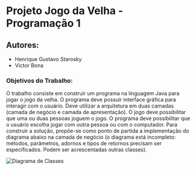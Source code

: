 # Projeto Jogo da Velha - Programação 1

## Autores:
+ Henrique Gustavo Starosky
+ Victor Bona

### Objetivos do Trabalho:
O trabalho consiste em construir um programa na linguagem Java para jogar o jogo da velha.
O programa deve possuir interface gráfica para interagir com o usuário. Deve utilizar a arquitetura em duas camadas
(camada de negócio e camada de apresentação).
O jogo deve possibilitar que uma ou duas pessoas joguem o jogo. O programa deve possibilitar que o usuário escolha
jogar com outra pessoa ou com o computador.
Para construir a solução, propõe-se como ponto de partida a implementação do diagrama abaixo na camada de negócio
(o diagrama está incompleto: métodos, parâmetros, adornos e tipos de retornos precisam ser especificados. Podem ser
acrescentadas outras classes).

![Diagrama de Classes](readmefiles/diagrama.png)
